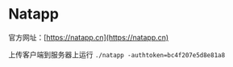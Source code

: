 # Natapp

官方网址：[https://natapp.cn](https://natapp.cn)

上传客户端到服务器上运行 `./natapp -authtoken=bc4f207e5d8e81a8`

